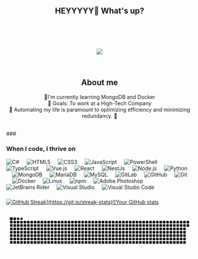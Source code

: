 <h2 align="center"> HEYYYYY👋 What's up? </h2>

<br> 

 ###

<br>
<p align="center">
    <img src="https://readme-typing-svg.herokuapp.com/?lines=YOOOOOOOOOOOOOOOOOOOOOO;Welcome+to+my+profile!;Have+a+look+around!&font=Fira%20Code&color=0558D4&center=true&width=280&height=50">
</p>

<br>

###

<h2 align="center">About me</h2>

<p align="center">📃I'm currently learning MongoDB and Docker <br>🎯 Goals: To work at a High-Tech Company <br> 🎲 Automating my life is paramount to optimizing efficiency and minimizing redundancy. 🚀 </p>

<br>
###
 
<h3> When I code, I thrive on </h3>

<div>
<p>
<img alt="C#" src="https://cdn.jsdelivr.net/gh/devicons/devicon/icons/csharp/csharp-original.svg" width="50" height="50"/>
<img width="12"/>
<img alt="HTML5" src="https://cdn.jsdelivr.net/gh/devicons/devicon/icons/html5/html5-original.svg" width="50" height="50"/>
<img width="12"/>
<img alt="CSS3" src="https://cdn.jsdelivr.net/gh/devicons/devicon/icons/css3/css3-original.svg" width="50" height="50"/>
<img width="12"/>
 <img alt="JavaScript" src="https://cdn.jsdelivr.net/gh/devicons/devicon/icons/javascript/javascript-original.svg" width="50" height="50"/>
<img width="12"/>
<img alt="PowerShell" src="https://cdn.jsdelivr.net/gh/devicons/devicon/icons/powershell/powershell-original.svg" width="50" height="50"/>
<img width="12"/>
<img alt="TypeScript" src="https://cdn.jsdelivr.net/gh/devicons/devicon/icons/typescript/typescript-original.svg" width="50" height="50"/>
<img width="12"/>
<img alt="Vue.js" src="https://cdn.jsdelivr.net/gh/devicons/devicon/icons/vuejs/vuejs-original.svg" width="50" height="50"/>
<img width="12"/>
<img alt="React" src="https://cdn.jsdelivr.net/gh/devicons/devicon/icons/react/react-original.svg" width="50" height="50"/>
<img width="12"/>
<img alt="NestJs" src="https://cdn.jsdelivr.net/gh/devicons/devicon/icons/nextjs/nextjs-plain.svg" width="50" height="50"/>
<img width="12"/>
<img alt="Node.js" src="https://cdn.jsdelivr.net/gh/devicons/devicon/icons/nodejs/nodejs-original.svg" width="50" height="50"/>
<img width="12"/>
<img alt="Python" src="https://cdn.jsdelivr.net/gh/devicons/devicon/icons/python/python-original.svg" width="50" height="50"/>
<img width="12"/>
<img alt="MongoDB" src="https://cdn.jsdelivr.net/gh/devicons/devicon/icons/mongodb/mongodb-original.svg" width="50" height="50"/>
<img width="12"/>
<img alt="MariaDB" src="https://cdn.jsdelivr.net/gh/devicons/devicon/icons/mariadb/mariadb-original.svg" width="50" height="50"/>
<img width="12"/>
<img alt="MySQL" src="https://cdn.jsdelivr.net/gh/devicons/devicon/icons/mysql/mysql-original.svg" width="50" height="50"/>
<img width="12"/>
<img alt="GitLab" src="https://cdn.jsdelivr.net/gh/devicons/devicon/icons/gitlab/gitlab-original.svg" width="50" height="50"/>
<img width="12"/>
<img alt="GitHub" src="https://cdn.jsdelivr.net/gh/devicons/devicon/icons/github/github-original.svg" width="50" height="50"/>
<img width="12"/>
<img alt="Git" src="https://cdn.jsdelivr.net/gh/devicons/devicon/icons/git/git-original.svg" width="50" height="50"/>
<img width="12"/>
<img alt="Docker" src="https://cdn.jsdelivr.net/gh/devicons/devicon/icons/docker/docker-original.svg" width="50" height="50"/>
<img width="12"/>
<img alt="Linux" src="https://cdn.jsdelivr.net/gh/devicons/devicon/icons/linux/linux-original.svg" width="50" height="50"/>
<img width="12"/>
<img alt="npm" src="https://cdn.jsdelivr.net/gh/devicons/devicon/icons/npm/npm-original-wordmark.svg" width="50" height="50"/>
<img width="12"/>
<img alt="Adobe Photoshop" src="https://cdn.jsdelivr.net/gh/devicons/devicon/icons/photoshop/photoshop-plain.svg" width="50" height="50"/>
<img width="12"/>
<img alt="JetBrains Rider" src="https://cdn.jsdelivr.net/gh/devicons/devicon/icons/rider/rider-original.svg" width="50" height="50"/>
<img width="12"/>
<img alt="Visual Studio" src="https://cdn.jsdelivr.net/gh/devicons/devicon/icons/visualstudio/visualstudio-plain.svg" width="50" height="50"/>
<img width="12"/>
<img alt="Visual Studio Code" src="https://cdn.jsdelivr.net/gh/devicons/devicon/icons/vscode/vscode-original.svg" width="50" height="50"/>
</p>
</div>

###

[![GitHub Streak](https://github-readme-streak-stats.herokuapp.com?user=Kush-Srigiri&theme=dark&ring=0558D4&file=0558D4&currStreakNum=0558D4&currStreakLabel=0558D4&hide_border=true&justify-content="center")](https://git.io/streak-stats)![Your GitHub stats](https://github-readme-stats.vercel.app/api?username=Kush-Srigiri&hide_border=true&show_icons=true&bg_color=151515&title_color=0558D4&icon_color=0558D4&text_bold=false&text_color=9e9e9e&justify-content="center")



###


<picture>
<source media="(prefers-color-scheme: dark)" srcset="https://raw.githubusercontent.com/Kush-Srigiri/Kush-Srigiri/output/github-snake-dark.svg" />
<source media="(prefers-color-scheme: light)" srcset="https://raw.githubusercontent.com/Kush-Srigiri/Kush-Srigiri/output/github-snake.svg" />
<img alt="github-snake" justify-content="center" src="https://raw.githubusercontent.com/Kush-Srigiri/Kush-Srigiri/output/github-snake.svg" />
</picture>


